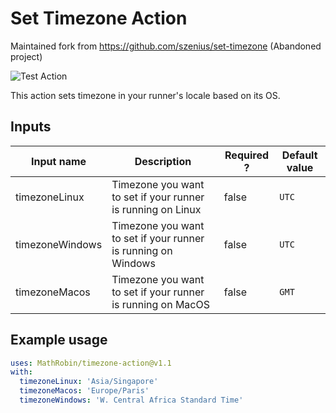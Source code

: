 # Set Timezone Action

Maintained fork from https://github.com/szenius/set-timezone (Abandoned project)

![Test Action](https://github.com/MathRobin/timezone-action/workflows/.github/workflows/action.yml/badge.svg)

This action sets timezone in your runner's locale based on its OS.

## Inputs

| Input name      | Description                                                   | Required ? | Default value |
| --------------- | ------------------------------------------------------------- | ---------- | ------------- |
| timezoneLinux   | Timezone you want to set if your runner is running on Linux   | false      | `UTC`         |
| timezoneWindows | Timezone you want to set if your runner is running on Windows | false      | `UTC`         |
| timezoneMacos   | Timezone you want to set if your runner is running on MacOS   | false      | `GMT`         |

## Example usage

```yaml
uses: MathRobin/timezone-action@v1.1
with:
  timezoneLinux: 'Asia/Singapore'
  timezoneMacos: 'Europe/Paris'
  timezoneWindows: 'W. Central Africa Standard Time'
```
